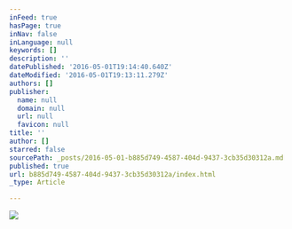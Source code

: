 ```yaml
---
inFeed: true
hasPage: true
inNav: false
inLanguage: null
keywords: []
description: ''
datePublished: '2016-05-01T19:14:40.640Z'
dateModified: '2016-05-01T19:13:11.279Z'
authors: []
publisher:
  name: null
  domain: null
  url: null
  favicon: null
title: ''
author: []
starred: false
sourcePath: _posts/2016-05-01-b885d749-4587-404d-9437-3cb35d30312a.md
published: true
url: b885d749-4587-404d-9437-3cb35d30312a/index.html
_type: Article

---
```

![](https://the-grid-user-content.s3-us-west-2.amazonaws.com/4f564d66-6310-4e80-94f4-5045cd88401b.jpg)